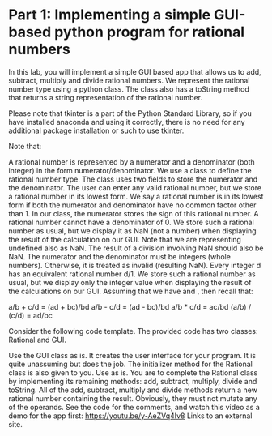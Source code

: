 # Part 1: Implementing a simple GUI-based python program for rational numbers
In this lab, you will implement a simple GUI based app that allows us to add, subtract, multiply and divide rational numbers. We represent the rational number type using a python class. The class also has a toString method that returns a string representation of the rational number.

Please note that tkinter is a part of the Python Standard Library, so if you have installed anaconda and using it correctly, there is no need for any additional package installation or such to use tkinter. 

Note that:

A rational number is represented by a numerator and a denominator (both integer) in the form numerator/denominator.
We use a class to define the rational number type. The class uses two fields to store the numerator and the denominator.
The user can enter any valid rational number, but we store a rational number in its lowest form. We say a rational number is in its lowest form if both the numerator and denominator have no common factor other than 1. In our class, the numerator stores the sign of this rational number. 
A rational number cannot have a denominator of 0. We store such a rational number as usual, but we display it as NaN (not a number) when displaying the result of the calculation on our GUI. Note that we are representing undefined also as NaN. The result of a division involving NaN should also be NaN.
The numerator and the denominator must be integers (whole numbers). Otherwise, it is treated as invalid (resulting NaN). 
Every integer d has an equivalent rational number d/1. We store such a rational number as usual, but we display only the integer value when displaying the result of the calculations on our GUI.
Assuming that we have  and , then recall that:

a/b + c/d = (ad + bc)/bd
a/b - c/d = (ad - bc)/bd
a/b * c/d = ac/bd
(a/b) / (c/d) = ad/bc


Consider the following code template. The provided code has two classes: Rational and GUI. 

Use the GUI class as is. It creates the user interface for your program. It is quite unassuming but does the job.
The initializer method for the Rational class is also given to you. Use as is.
You are to complete the Rational class by implementing its remaining methods: add, subtract, multiply, divide and toString. 
All of the add, subtract, multiply and divide methods return a new rational number containing the result. Obviously, they must not mutate any of the operands.
See the code for the comments, and watch this video as a demo for the app first:
https://youtu.be/y-AeZVq4Iv8 Links to an external site.
